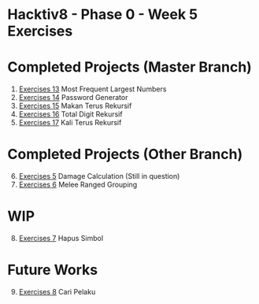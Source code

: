# Hacktiv8 - Phase 0 - Week 5 Exercises

# Completed Projects (Master Branch)
1. [Exercises 13](../master/exercise-13.js) Most Frequent Largest Numbers
2. [Exercises 14](../master/exercise-14.js) Password Generator
3. [Exercises 15](../master/exercise-15.js) Makan Terus Rekursif
4. [Exercises 16](../master/exercise-16.js) Total Digit Rekursif
5. [Exercises 17](../master/exercise-17.js) Kali Terus Rekursif

# Completed Projects (Other Branch)
6. [Exercises 5](../master/exercise-05.js) Damage Calculation (Still in question)
7. [Exercises 6](../master/exercise-06.js) Melee Ranged Grouping

# WIP
8. [Exercises 7](../master/exercise-07.js) Hapus Simbol

# Future Works
9. [Exercises 8](../master/exercise-08.js) Cari Pelaku
